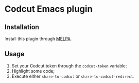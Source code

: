 # Codcut Emacs plugin

## Installation
Install this plugin through [MELPA](http://melpa.org).

## Usage
1) Set your Codcut token through the `codcut-token` variable;
2) Highlight some code;
3) Execute either `share-to-codcut` or `share-to-codcut-redirect`.